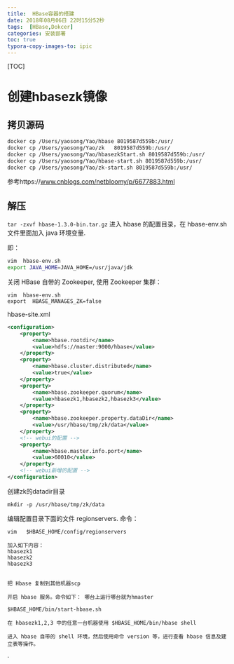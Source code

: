 ```yaml
---
title:  HBase容器的搭建
date: 2018年08月06日 22时15分52秒
tags:  [HBase,Dokcer]
categories: 安装部署
toc: true
typora-copy-images-to: ipic
---
```



[TOC]

# 创建hbasezk镜像
##   拷贝源码


```bash
docker cp /Users/yaosong/Yao/hbase 8019587d559b:/usr/
docker cp /Users/yaosong/Yao/zk   8019587d559b:/usr/
docker cp /Users/yaosong/Yao/hbasezkStart.sh 8019587d559b:/usr/
docker cp /Users/yaosong/Yao/hbase-start.sh 8019587d559b:/usr/
docker cp /Users/yaosong/Yao/zk-start.sh 8019587d559b:/usr/
```

参考https://www.cnblogs.com/netbloomy/p/6677883.html

## 解压

`tar -zxvf hbase-1.3.0-bin.tar.gz`
进入 hbase 的配置目录，在 hbase-env.sh 文件里面加入 java 环境变量.

 即：

```bash
vim  hbase-env.sh
export JAVA_HOME=JAVA_HOME=/usr/java/jdk
```

关闭 HBase 自带的 Zookeeper, 使用 Zookeeper 集群：

```
vim  hbase-env.sh
export  HBASE_MANAGES_ZK=false
```

hbase-site.xml

```xml
<configuration>
    <property>
        <name>hbase.rootdir</name>
        <value>hdfs://master:9000/hbase</value>
    </property>
    <property>
        <name>hbase.cluster.distributed</name>
        <value>true</value>
    </property>
    <property>
        <name>hbase.zookeeper.quorum</name>
        <value>hbasezk1,hbasezk2,hbasezk3</value>
    </property>
    <property>
        <name>hbase.zookeeper.property.dataDir</name>
        <value>/usr/hbase/tmp/zk/data</value>
    </property>
    <!-- webui的配置 -->
    <property>
        <name>hbase.master.info.port</name>
        <value>60010</value>
    </property>
    <!-- webui新增的配置 -->
</configuration>
```



创建zk的datadir目录

`mkdir -p /usr/hbase/tmp/zk/data`


编辑配置目录下面的文件 regionservers. 命令：

	vim   $HBASE_HOME/config/regionservers

	加入如下内容：
	hbasezk1
	hbasezk2
	hbasezk3


	把 Hbase 复制到其他机器scp

	开启 hbase 服务。命令如下： 哪台上运行哪台就为hmaster

 	$HBASE_HOME/bin/start-hbase.sh

	在 hbasezk1,2,3 中的任意一台机器使用 $HBASE_HOME/bin/hbase shell

	进入 hbase 自带的 shell 环境，然后使用命令 version 等，进行查看 hbase 信息及建立表等操作。
·
